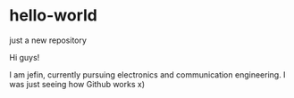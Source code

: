 # hello-world
just a new repository

Hi guys!

I am jefin, currently pursuing electronics and communication engineering.
I was just seeing how Github works x)
